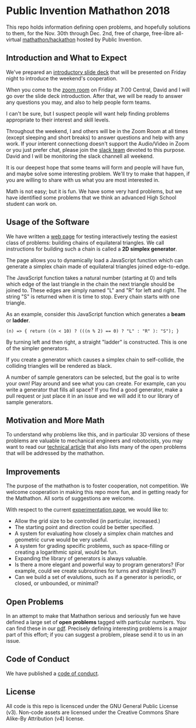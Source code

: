 # Public Invention Mathathon 2018

This repo holds information defining open problems, and hopefully solutions to them, for the
Nov. 30th through Dec. 2nd, free of charge, free-libre all-virtual [mathathon/hackathon](https://www.eventbrite.com/e/mathathon-a-cooperative-virtual-mathathon-tickets-50181898409)
hosted by Public Invention.

## Introduction and What to Expect

We've prepared an [introductory slide deck](https://github.com/PubInv/Mathathon-2018-Simplex-Chains/blob/master/Welcome%20to%20the%20Public%20Invention%20Mathathon!.pdf) that will be presented on Friday night to introduce the weekend's cooperation.

When you come to the [zoom room](https://github.com/PubInv/Mathathon-2018-Simplex-Chains/blob/master/anti-harrassment-policy.txt) on Friday at 7:00 Central, David and I will go over the slide deck introduction. After that, we will be ready to answer any questions you may, and also to help people form teams.

I can't be sure, but I suspect people will want help finding problems appropriate to their interest and skill levels.

Throughout the weekend, I and others will be in the Zoom Room at all times (except sleeping and short breaks) to answer questions and help with any work. If your interent connectiong doesn't support the Audio/Video in Zoom or you just prefer
chat, please join the [slack team](https://join.slack.com/t/pubinv-mathathon-2018/shared_invite/enQtNDQwMTgxOTE0MTAyLTc5ZWM5ZmEzZmY1YjA2ZDE4ZTE5YzliNjViY2JmZjhhYTIyMjFiNDY4OWUyYzdmYWY1NTg2ODBmMzk0ODdkOGU) devoted to this purpose.  David and I will be monitoring the slack channell all weekend.

It is our deepest hope that some teams will form and people will have fun, and maybe solve some interesting problem. We'll try to make that happen, if you are willing to share with us what you are most interested in.

Math is not easy; but it is fun.  We have some very hard problems, but we have identified some problems that we think an advanced High School student can work on.

## Usage of the Software

We have written a [web page](https://pubinv.github.io/Mathathon-2018-Simplex-Chains/platforms/index.html) for testing interactively
testing the easiest class of problems: building chains of equilateral triangles.
We call instructions for building such a chain is called a **2D simplex generator**.

The page allows you to dynamically load a JavaScript function which can generate
a simplex chain made of equilateral triangles joined edge-to-edge.

The JavaScript function takes a natural number (starting at 0) and tells which edge of the
last triangle in the chain the next triangle should be joined to. These edges are simply
named "L" and "R" for left and right. The string "S" is returned when it is time to stop.
Every chain starts with one triangle.

As an example, consider this JavaScript function which generates a **beam** or **ladder**.

```
(n) => { return ((n < 10) ? (((n % 2) == 0) ? "L" : "R" ): "S"); }
```

By turning left and then right, a straight "ladder" is constructed.
This is one of the simpler generators.

If you create a generator which causes a simplex chain to self-collide, the colliding
triangles will be rendered as black.

A number of sample generators can be selected, but the goal is to write your own!
Play around and see what you can create. For example, can you write a generator
that fills all space? If you find a good generator, make a pull request or just
place it in an issue and we will add it to our library of sample generators.

## Motivation and More Math

To understand why problems like this, and in particular 3D versions of these
problems are valuable to mechanical engineers and robotocists, you may want
to read our [technical article](https://github.com/PubInv/Mathathon-2018-Simplex-Chains/blob/master/SimplexChains.pdf) that also lists many of the open problems that will be addressed
by the mathathon.

## Improvements

The purpose of the mathathon is to foster cooperation, not competition. We welcome cooperation
in making this repo more fun, and in getting ready for the Mathathon. All sorts of
suggestions are welcome.

With respect to the current [experimentation page](https://pubinv.github.io/Mathathon-2018-Simplex-Chains/platforms/index.html),
we would like to:
* Allow the grid size to be controlled (in particular, increased.)
* The starting point and direction could be better specified.
* A system for evaluating how closely a simplex chain matches and geometric curve
would be very useful.
* A system for grading specific problems, such as space-filling or creating a
logarithmic spiral, would be fun.
* Expanding the library of generators is always valuable.
* Is there a more elegant and powerful way to program generators? (For example,
could we create subroutines for turns and straight lines?)
* Can we build a set of evalutions, such as if a generator is periodic, or closed,
or unbounded, or minimal?

## Open Problems

In an attempt to make that Mathathon serious and seriously fun we have defined a
large set of **open problems** tagged with particular numbers.
You can find these in our [pdf](https://github.com/PubInv/Mathathon-2018-Simplex-Chains/blob/master/SimplexChains.pdf). Precisely defining interesting problems is a major part of this
effort; if you can suggest a problem, please send it to us in an issue.

## Code of Conduct

We have published a [code of conduct](https://github.com/PubInv/Mathathon-2018-Simplex-Chains/blob/master/anti-harrassment-policy.txt).

## License

All code is this repo is licensced under the GNU General Public License (v3). Non-code assets
are licensed under the Creative Commons Share Alike-By Attribution (v4) license.
